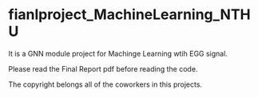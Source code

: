 # fianlproject_MachineLearning_NTHU

It is a GNN module project for Machinge Learning wtih EGG signal.

Please read the Final Report pdf before reading the code.

The copyright belongs all of the coworkers in this projects.
